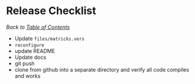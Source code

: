 # Release Checklist

_Back to [Table of Contents](README.md)_

* Update `files/matricks.vers`
* `reconfigure`
* update README
* Update docs
* git push
* clone from github into a separate directory and verify all code compiles and works


